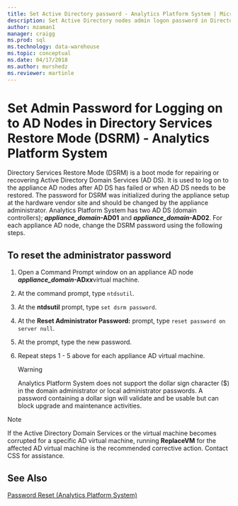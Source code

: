 ```yaml
---
title: Set Active Directory password - Analytics Platform System | Microsoft Docs
description: Set Active Directory nodes admin logon password in Directory Services Restore Mode in Analytics Platform System (APS).
author: mzaman1 
manager: craigg
ms.prod: sql
ms.technology: data-warehouse
ms.topic: conceptual
ms.date: 04/17/2018
ms.author: murshedz
ms.reviewer: martinle
---
```


# Set Admin Password for Logging on to AD Nodes in Directory Services Restore Mode (DSRM) - Analytics Platform System
Directory Services Restore Mode (DSRM) is a boot mode for repairing or recovering Active Directory Domain Services (AD DS). It is used to log on to the appliance AD nodes after AD DS has failed or when AD DS needs to be restored. The password for DSRM was initialized during the appliance setup at the hardware vendor site and should be changed by the appliance administrator. Analytics Platform System has two AD DS (domain controllers); **_appliance_domain_-AD01** and **_appliance_domain_-AD02**. For each appliance AD node, change the DSRM password using the following steps.  
  
## <a name="HowToDSRM"></a>To reset the administrator password  
  
1.  Open a Command Prompt window on an appliance AD node <strong>*appliance_domain*-AD*xx*</strong>virtual machine.  
  
2.  At the command prompt, type `ntdsutil`.  
  
3.  At the **ntdsutil** prompt, type `set dsrm password`.  
  
4.  At the **Reset Administrator Password:** prompt, type `reset password on server null`.  
  
5.  At the prompt, type the new password.  
  
6.  Repeat steps 1 - 5 above for each appliance AD virtual machine.  
  
    > [!WARNING]  
    > Analytics Platform System does not support the dollar sign character ($) in the domain administrator or local administrator passwords. A password containing a dollar sign will validate and be usable but can block upgrade and maintenance activities.  
  
> [!NOTE]  
> If the Active Directory Domain Services or the virtual machine becomes corrupted for a specific AD virtual machine, running **ReplaceVM** for the affected AD virtual machine is the recommended corrective action. Contact CSS for assistance.  
  
## See Also  
[Password Reset &#40;Analytics Platform System&#41;](password-reset.md)  
  
